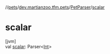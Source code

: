 //[pets](../../../index.md)/[dev.martianzoo.tfm.pets](../index.md)/[PetParser](index.md)/[scalar](scalar.md)

# scalar

[jvm]\
val [scalar](scalar.md): Parser&lt;[Int](https://kotlinlang.org/api/latest/jvm/stdlib/kotlin/-int/index.html)&gt;
